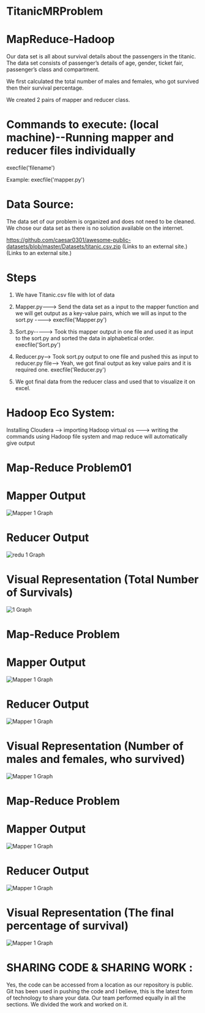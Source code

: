 # TitanicMRProblem
# MapReduce-Hadoop
Our data set is all about survival details about the passengers in the titanic. The data set consists of passenger’s details of age, gender, ticket fair, passenger’s class and compartment.

We first calculated the total number of males and females, who got survived then their survival percentage.

We created 2 pairs of mapper and reducer class.

# Commands to execute: (local machine)--Running mapper and reducer files individually
execfile('filename')

Example: execfile('mapper.py')
# Data Source:
The data set of our problem is organized and does not need to be cleaned. We chose our data set as there is no solution available on  the internet.

https://github.com/caesar0301/awesome-public-datasets/blob/master/Datasets/titanic.csv.zip (Links to an external site.) (Links to an external site.)
# Steps
1.	We have Titanic.csv file with lot of data

2.	Mapper.py---> Send the data set as a input to the mapper function and we will get output as a key-value pairs, which we will as input to the sort.py ---->
execfile('Mapper.py')

3.	Sort.py-----> Took this mapper output in one file and used it as input to the sort.py and sorted the data in alphabetical order.
execfile('Sort.py')

4.	Reducer.py--> Took sort.py output to one file and pushed this as input to reducer.py file--> Yeah, we got final output as key value pairs and it is required one.
execfile('Reducer.py')

5.	We got final data from the reducer class and used that to visualize it on excel.

# Hadoop Eco System:
Installing Cloudera --> importing Hadoop virtual os ---> writing the commands using Hadoop file system and map reduce will automatically give output

# Map-Reduce Problem01
# Mapper Output
![Mapper 1 Graph](/images/map0.JPG)
# Reducer Output
![redu 1 Graph](/images/redu0.JPG)
# Visual Representation (Total Number of Survivals)
![ 1 Graph](/images/Total.PNG)
# Map-Reduce Problem
# Mapper Output
![Mapper 1 Graph](/images/map2.JPG)
# Reducer Output
![Mapper 1 Graph](/images/redu1.JPG)
# Visual Representation (Number of males and females, who survived) 
![Mapper 1 Graph](/images/Survived.PNG)
# Map-Reduce Problem
# Mapper Output
![Mapper 1 Graph](/images/map3.JPG)
# Reducer Output
![Mapper 1 Graph](/images/redu2.JPG)
# Visual Representation (The final percentage of survival)
![Mapper 1 Graph](/images/Survival.PNG)
# SHARING CODE & SHARING WORK :
Yes, the code can be accessed from a location as our repository is public. Git has been used in pushing the code and I believe, this is the latest form of technology to share your data. Our team performed equally in all the sections. We divided the work and worked on it.
